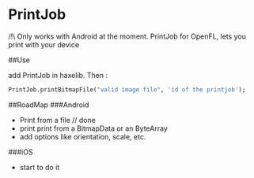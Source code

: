 PrintJob
========

/!\ Only works with Android at the moment.
PrintJob for OpenFL, lets you print with your device

##Use

add PrintJob in haxelib.
Then :

  ```haxe
  PrintJob.printBitmapFile("valid image file", 'id of the printjob');
  ```

  
##RoadMap
###Android
* Print from a file // done 
* print print from a BitmapData or an ByteArray
* add options like orientation, scale, etc.

###iOS
* start to do it